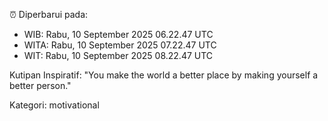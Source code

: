 ⏰ Diperbarui pada:
- WIB: Rabu, 10 September 2025 06.22.47 UTC
- WITA: Rabu, 10 September 2025 07.22.47 UTC
- WIT: Rabu, 10 September 2025 08.22.47 UTC

Kutipan Inspiratif:
"You make the world a better place by making yourself a better person."


Kategori: motivational

